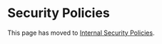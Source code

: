 # Security Policies

This page has moved to [Internal Security Policies](https://docs.mattermost.com/overview/security.html#internal-security-policies). 
